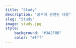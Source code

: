 ```yaml
---
title: "Study"
description: "공부에 관련된 내용"
slug: "Study"
image: study.jpg
style:
    background: "#3A2F0B"
    color: "#fff"
---
```

